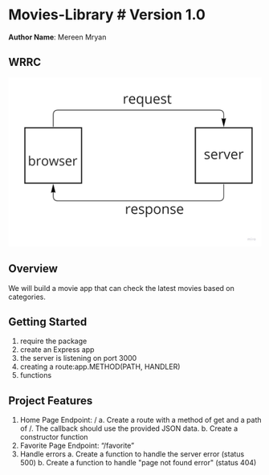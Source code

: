 # Movies-Library # Version 1.0

**Author Name**: Mereen Mryan

## WRRC

![WRRC](./images/WRRC1.jpg)

## Overview

We will build a movie app that can check the latest movies based on categories.
## Getting Started

1. require the package
2. create an Express app
3. the server is listening on port 3000
4. creating a route:app.METHOD(PATH, HANDLER)
5. functions

## Project Features

1. Home Page Endpoint: /
a. Create a route with a method of get and a path of /. The callback should use the provided JSON data.
b. Create a constructor function 
2. Favorite Page Endpoint: “/favorite”
3. Handle errors
a. Create a function to handle the server error (status 500)
b. Create a function to handle "page not found error" (status 404)